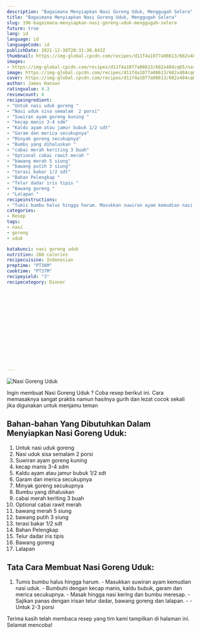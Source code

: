 ```yaml
---
description: "Bagaimana Menyiapkan Nasi Goreng Uduk, Menggugah Selera"
title: "Bagaimana Menyiapkan Nasi Goreng Uduk, Menggugah Selera"
slug: 196-bagaimana-menyiapkan-nasi-goreng-uduk-menggugah-selera
future: true
lang: id
language: id
languageCode: id
publishDate: 2021-12-30T20:31:38.843Z 
thumbnail: https://img-global.cpcdn.com/recipes/d11f4a1077a08613/682x484cq65/nasi-goreng-uduk-foto-resep-utama.png
images:
- https://img-global.cpcdn.com/recipes/d11f4a1077a08613/682x484cq65/nasi-goreng-uduk-foto-resep-utama.png
image: https://img-global.cpcdn.com/recipes/d11f4a1077a08613/682x484cq65/nasi-goreng-uduk-foto-resep-utama.png
cover: https://img-global.cpcdn.com/recipes/d11f4a1077a08613/682x484cq65/nasi-goreng-uduk-foto-resep-utama.png
author: James Hanson
ratingvalue: 4.3
reviewcount: 4
recipeingredient:
- "Untuk nasi uduk goreng "
- "Nasi uduk sisa semalam  2 porsi"
- "Suwiran ayam goreng kuning "
- "kecap manis 3-4 sdm"
- "Kaldu ayam atau jamur bubuk 1/2 sdt"
- "Garam dan merica secukupnya"
- "Minyak goreng secukupnya"
- "Bumbu yang dihaluskan "
- "cabai merah keriting 3 buah"
- "Optional cabai rawit merah "
- "bawang merah 5 siung"
- "bawang putih 3 siung"
- "terasi bakar 1/2 sdt"
- "Bahan Pelengkap "
- "Telur dadar iris tipis "
- "Bawang goreng "
- "Lalapan "
recipeinstructions:
- "Tumis bumbu halus hingga harum. Masukkan suwiran ayam kemudian nasi uduk. Bumbuhi dengan kecap manis, kaldu bubuk, garam dan merica secukupnya. Masak hingga nasi kering dan bumbu meresap. Sajikan panas dengan irisan telur dadar, bawang goreng dan lalapan.  Untuk 2-3 porsi"
categories:
- Resep
tags:
- nasi
- goreng
- uduk

katakunci: nasi goreng uduk 
nutrition: 260 calories
recipecuisine: Indonesian
preptime: "PT36M"
cooktime: "PT37M"
recipeyield: "3"
recipecategory: Dinner


     
    
    
    
    
    
    
    
    
    
    
      
    
---
```



![Nasi Goreng Uduk](https://img-global.cpcdn.com/recipes/d11f4a1077a08613/682x484cq65/nasi-goreng-uduk-foto-resep-utama.png)

Ingin membuat Nasi Goreng Uduk ? Coba resep berikut ini. Cara memasaknya sangat praktis namun hasilnya gurih dan lezat cocok sekali jika digunakan untuk menjamu teman

<!--inarticleads1-->

## Bahan-bahan Yang Dibutuhkan Dalam Menyiapkan Nasi Goreng Uduk:

1. Untuk nasi uduk goreng 
1. Nasi uduk sisa semalam  2 porsi
1. Suwiran ayam goreng kuning 
1. kecap manis 3-4 sdm
1. Kaldu ayam atau jamur bubuk 1/2 sdt
1. Garam dan merica secukupnya
1. Minyak goreng secukupnya
1. Bumbu yang dihaluskan 
1. cabai merah keriting 3 buah
1. Optional cabai rawit merah 
1. bawang merah 5 siung
1. bawang putih 3 siung
1. terasi bakar 1/2 sdt
1. Bahan Pelengkap 
1. Telur dadar iris tipis 
1. Bawang goreng 
1. Lalapan 



<!--inarticleads2-->

## Tata Cara Membuat Nasi Goreng Uduk:

1. Tumis bumbu halus hingga harum. - Masukkan suwiran ayam kemudian nasi uduk. - Bumbuhi dengan kecap manis, kaldu bubuk, garam dan merica secukupnya. - Masak hingga nasi kering dan bumbu meresap. - Sajikan panas dengan irisan telur dadar, bawang goreng dan lalapan. -  - Untuk 2-3 porsi




Terima kasih telah membaca resep yang tim kami tampilkan di halaman ini. Selamat mencoba!
